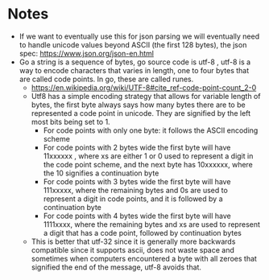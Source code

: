 # Notes

- If we want to eventually use this for json parsing we will eventually need to handle unicode values beyond ASCII (the first 128 bytes), the json spec: https://www.json.org/json-en.html
- Go a string is a sequence of bytes, go source code is utf-8 , utf-8 is a way to encode characters that varies in length, one to four bytes that are called code points. In go, these are called runes.
  - https://en.wikipedia.org/wiki/UTF-8#cite_ref-code-point-count_2-0
  - Utf8 has a simple encoding strategy that allows for variable length of bytes, the first byte always says how many bytes there are to be represented a code point in unicode. They are signified by the left most bits being set to 1.
    - For code points with only one byte: it follows the ASCII encoding scheme
    - For code points with 2 bytes wide the first byte will have 11xxxxxx , where xs are either 1 or 0 used to represent a digit in the code point scheme, and the next byte has 10xxxxxx, where the 10 signifies a continuation byte
    - For code points with 3 bytes wide the first byte will have 111xxxxx, where the remaining bytes and 0s are used to represent a digit in code points, and it is followed by a continuation byte
    - For code points with 4 bytes wide the first byte will have 1111xxxx, where the remaining bytes and xs are used to represent a digit that has a code point, followed by continuation bytes
  - This is better that utf-32 since it is generally more backwards compatible since it supports ascii, does not waste space and sometimes when computers encountered a byte with all zeroes that signified the end of the message, utf-8 avoids that.
